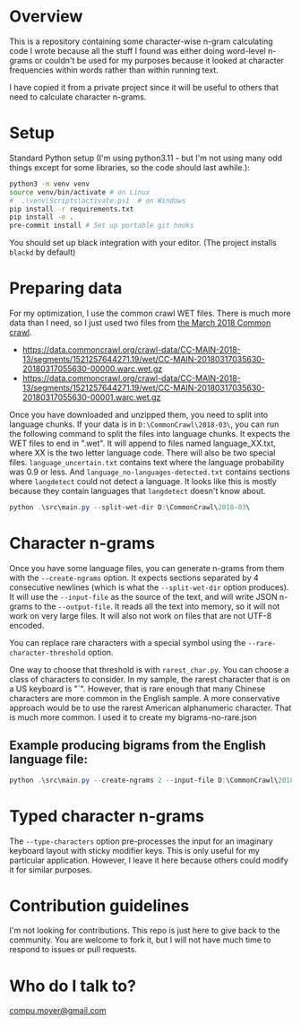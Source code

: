 # Overview #

This is a repository containing some character-wise n-gram calculating
code I wrote because all the stuff I found was either doing word-level
n-grams or couldn't be used for my purposes because it looked at
character frequencies within words rather than within running text.

I have copied it from a private project since it will be useful to
others that need to calculate character n-grams.

# Setup

Standard Python setup (I'm using python3.11 - but I'm not using many odd things except for some libraries, so the code should last awhile.):
```bash
python3 -m venv venv
source venv/bin/activate # on Linux  
#  .\venv\Scripts\activate.ps1  # on Windows
pip install -r requirements.txt
pip install -e .
pre-commit install # Set up portable git hooks
```

You should set up black integration with your editor. (The project installs `blackd` by default)

# Preparing data

For my optimization, I use the common crawl WET files. There is much more data than I need, so
I just used two files from
[the March 2018 Common crawl](https://commoncrawl.org/2018/03/march-2018-crawl-archive-now-available/).
* https://data.commoncrawl.org/crawl-data/CC-MAIN-2018-13/segments/1521257644271.19/wet/CC-MAIN-20180317035630-20180317055630-00000.warc.wet.gz
* https://data.commoncrawl.org/crawl-data/CC-MAIN-2018-13/segments/1521257644271.19/wet/CC-MAIN-20180317035630-20180317055630-00001.warc.wet.gz

Once you have downloaded and unzipped them, you need to split into language chunks. If your data is in
`D:\CommonCrawl\2018-03\`, you can run the following command to split the files into language chunks. It expects the
WET files to end in ".wet". It will append to files named language_XX.txt, where XX is the two letter language code.
There will also be two special files. `language_uncertain.txt` contains text where the language probability was 0.9
or less. And `language_no-languages-detected.txt` contains sections where `langdetect` could not detect a language.
It looks like this is mostly because they contain languages that `langdetect` doesn't know about.
```powershell
python .\src\main.py --split-wet-dir D:\CommonCrawl\2018-03\
```

# Character n-grams
Once you have some language files, you can generate n-grams from them with the `--create-ngrams` option. It expects
sections separated by 4 consecutive newlines (which is what the `--split-wet-dir` option produces). It will use
the `--input-file` as the source of the text, and will write JSON n-grams to the `--output-file`. It reads all the text
into memory, so it will not work on very large files. It will also not work on files that are not UTF-8 encoded.

You can replace rare characters with a special symbol using the `--rare-character-threshold` option.

One way to choose that threshold is with `rarest_char.py`. You can choose a class of characters to consider.
In my sample, the rarest character that is on a US keyboard is "`". However, that is rare enough that many
Chinese characters are more common in the English sample. A more conservative approach would be to use the
rarest American alphanumeric character. That is much more common. I used it to create my bigrams-no-rare.json

## Example producing bigrams from the English language file:
```powershell
python .\src\main.py --create-ngrams 2 --input-file D:\CommonCrawl\2018-03\language_en.txt --output-file bigrams.json
```

# Typed character n-grams

The `--type-characters` option pre-processes the input for an imaginary keyboard layout with
sticky modifier keys. This is only useful for my particular application. However, I leave it
here because others could modify it for similar purposes.


# Contribution guidelines

I'm not looking for contributions. This repo is just here to give back to the community. You are welcome to fork it,
but I will not have much time to respond to issues or pull requests.

# Who do I talk to?

compu.moyer@gmail.com
